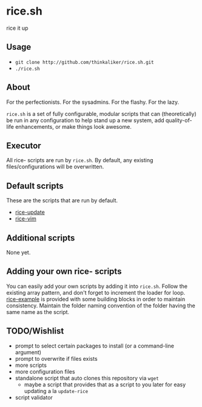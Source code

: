 # rice.sh
rice it up

## Usage

- `git clone http://github.com/thinkaliker/rice.sh.git` 
- `./rice.sh` 

## About
For the perfectionists. For the sysadmins. For the flashy. For the lazy.

`rice.sh` is a set of fully configurable, modular scripts that can (theoretically) be run in any configuration to help stand up a new system, add quality-of-life enhancements, or make things look awesome.

## Executor
All rice- scripts are run by `rice.sh`. By default, any existing files/configurations will be overwritten.

## Default scripts
These are the scripts that are run by default.

- [rice-update](https://github.com/thinkaliker/rice.sh/rice-update) 
- [rice-vim](https://github.com/thinkaliker/rice.sh/rice-vim)

## Additional scripts
None yet.

## Adding your own rice- scripts
You can easily add your own scripts by adding it into `rice.sh`. Follow the existing array pattern, and don't forget to increment the loader for loop. [rice-example](https://github.com/thinkaliker/rice.sh/rice-example) is provided with some building blocks in order to maintain consistency. Maintain the folder naming convention of the folder having the same name as the script.

## TODO/Wishlist
- prompt to select certain packages to install (or a command-line argument)
- prompt to overwrite if files exists
- more scripts
- more configuration files
- standalone script that auto clones this repository via `wget`
    - maybe a script that provides that as a script to you later for easy updating a la `update-rice`
- script validator
